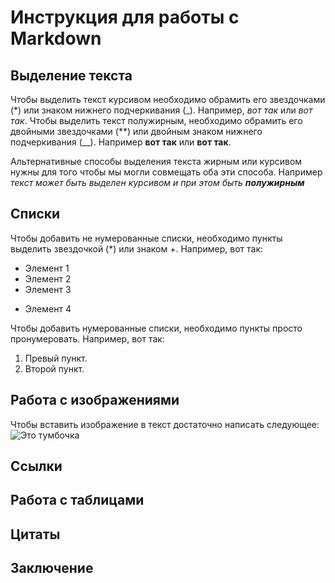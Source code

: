# Инструкция для работы с Markdown

## Выделение текста

Чтобы выделить текст курсивом необходимо обрамить его звездочками (*) или знаком нижнего подчеркивания (_). Например, *вот так* или _вот так_.
Чтобы выделить текст полужирным, необходимо обрамить его двойными звездочками (**) или двойным знаком нижнего подчеркивания (__). Например **вот так** или __вот так__.

Альтернативные способы выделения текста жирным или курсивом нужны для того чтобы мы могли совмещать оба эти способа. Например _текст может быть выделен курсивом и при этом быть **полужирным**_

## Списки
Чтобы добавить не нумерованные списки, необходимо пункты выделить звездочкой (*) или знаком +.
Например, вот так:
* Элемент 1
* Элемент 2
* Элемент 3
+ Элемент 4

Чтобы добавить нумерованные списки, необходимо пункты просто пронумеровать. Например, вот так:
1. Превый пункт.
2. Второй пункт.

## Работа с изображениями

Чтобы вставить изображение в текст достаточно написать следующее:
![Это тумбочка](1001410329_1.jpg)

## Ссылки

## Работа с таблицами

##  Цитаты

## Заключение